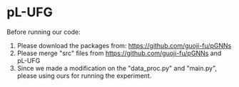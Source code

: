 # pL-UFG
Before running our code:
1. Please download the packages from: https://github.com/guoji-fu/pGNNs
2. Please merge "src" files from https://github.com/guoji-fu/pGNNs and pL-UFG
3. Since we made a modification on the "data_proc.py" and "main.py", please using ours for running the experiment.
